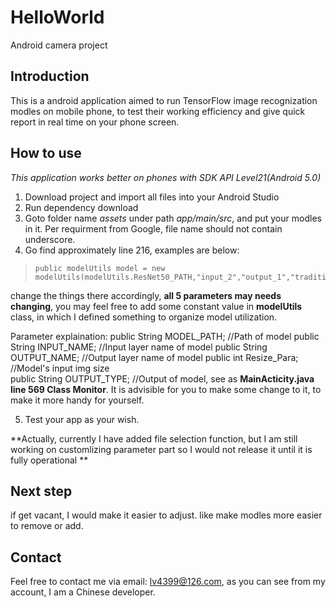 # HelloWorld
Android camera project

## Introduction
This is a android application aimed to run TensorFlow image recognization modles on mobile phone, to test their working efficiency and give quick report in real time on your phone screen.

## How to use
*This application works better on phones with SDK API Level21(Android 5.0)*
1. Download project and import all files into your Android Studio
2. Run dependency download
3. Goto folder name *assets* under path *app/main/src*, and put your modles in it. Per requirment from Google, file name should not contain underscore.
4. Go find approximately line 216, examples are below:
>     public modelUtils model = new modelUtils(modelUtils.ResNet50_PATH,"input_2","output_1","traditional",224);
change the things there accordingly, **all 5 parameters may needs changing**, you may feel free to add some constant value in **modelUtils**  class, in which I defined something to organize model utilization.

Parameter explaination: 
    public String MODEL_PATH;   //Path of model
    public String INPUT_NAME;   //Input layer name of model
    public String OUTPUT_NAME;  //Output layer name of model
    public int Resize_Para;     //Model's input img size  
    public String OUTPUT_TYPE;  //Output of model, see as **MainActicity.java line 569 Class Monitor**. It is advisible for you to make some change to it, to make it more handy for yourself.

5. Test your app as your wish.

**Actually, currently I have added file selection function, but I am still working on customlizing parameter part so I would not release it until it is fully operational  **

## Next step
if get vacant, I would  make it easier to adjust. like make modles more easier to remove or add.

## Contact
Feel free to contact me via email: lv4399@126.com, as you can see from my account, I am a Chinese developer.

